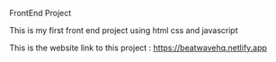 FrontEnd Project

This is my first front end project using html css and javascript


This is the website link to this project : https://beatwavehq.netlify.app



